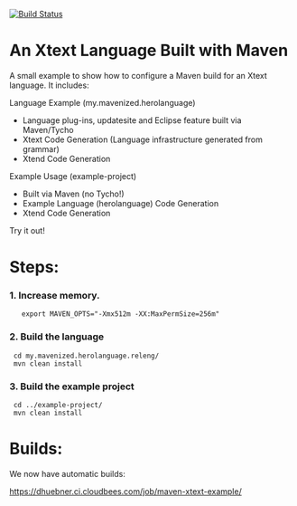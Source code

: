 [![Build Status](https://dhuebner.ci.cloudbees.com/job/maven-xtext-example/badge/icon)](https://dhuebner.ci.cloudbees.com/job/maven-xtext-example/)

An Xtext Language Built with Maven
==================================

A small example to show how to configure a Maven build for an Xtext language. It includes:

Language Example (my.mavenized.herolanguage)
 - Language plug-ins, updatesite and Eclipse feature built via Maven/Tycho
 - Xtext Code Generation (Language infrastructure generated from grammar)
 - Xtend Code Generation
 
Example Usage (example-project)
 - Built via Maven (no Tycho!)
 - Example Language (herolanguage) Code Generation
 - Xtend Code Generation

Try it out!

Steps:
======

### 1. Increase memory.

```
   export MAVEN_OPTS="-Xmx512m -XX:MaxPermSize=256m"
```

### 2. Build the language

```
 cd my.mavenized.herolanguage.releng/
 mvn clean install
```

### 3. Build the example project

```
 cd ../example-project/
 mvn clean install
```

Builds:
=======

We now have automatic builds:

https://dhuebner.ci.cloudbees.com/job/maven-xtext-example/

